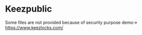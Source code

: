 # Keezpublic
Some files are not provided because of security purpose
demo-> https://www.keezlocks.com/

